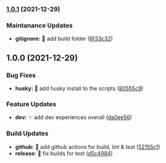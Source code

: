 ### [1.0.1](https://github.com/navin-moorthy/create-react-app/compare/1.0.0...1.0.1) (2021-12-29)


### Maintanance Updates

* **gitignore:** 🙈 add build folder ([6f33c32](https://github.com/navin-moorthy/create-react-app/commit/6f33c32cb56cb698c27182a29e8ee41284044651))

## 1.0.0 (2021-12-29)


### Bug Fixes

* **husky:** 🐛 add husky install to the scripts ([80555c9](https://github.com/navin-moorthy/create-react-app/commit/80555c9820b028a9c545b02acff2c1189bcc1085))


### Feature Updates

* **dev:** ✨ add dev experiences overall ([da0ee56](https://github.com/navin-moorthy/create-react-app/commit/da0ee560d01ad1036abbdb09027e4f09048638c3))


### Build Updates

* **github:** 👷 add github actions for build, lint & test ([52155c1](https://github.com/navin-moorthy/create-react-app/commit/52155c16c8697383fc0f90de561aadaeaee260c8))
* **release:** 👷 fix builds for test ([d5c4984](https://github.com/navin-moorthy/create-react-app/commit/d5c4984671e65eabbcd3f5789bca9d1afc995579))

